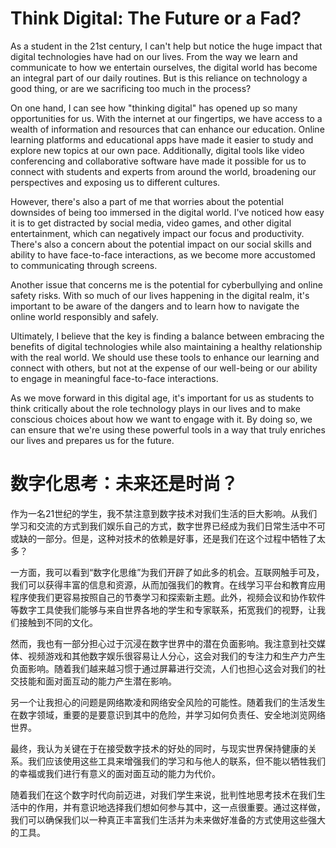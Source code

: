 # Think Digital: The Future or a Fad?

As a student in the 21st century, I can't help but notice the huge impact that digital technologies have had on our lives. From the way we learn and communicate to how we entertain ourselves, the digital world has become an integral part of our daily routines. But is this reliance on technology a good thing, or are we sacrificing too much in the process?

On one hand, I can see how "thinking digital" has opened up so many opportunities for us. With the internet at our fingertips, we have access to a wealth of information and resources that can enhance our education. Online learning platforms and educational apps have made it easier to study and explore new topics at our own pace. Additionally, digital tools like video conferencing and collaborative software have made it possible for us to connect with students and experts from around the world, broadening our perspectives and exposing us to different cultures.

However, there's also a part of me that worries about the potential downsides of being too immersed in the digital world. I've noticed how easy it is to get distracted by social media, video games, and other digital entertainment, which can negatively impact our focus and productivity. There's also a concern about the potential impact on our social skills and ability to have face-to-face interactions, as we become more accustomed to communicating through screens.

Another issue that concerns me is the potential for cyberbullying and online safety risks. With so much of our lives happening in the digital realm, it's important to be aware of the dangers and to learn how to navigate the online world responsibly and safely.

Ultimately, I believe that the key is finding a balance between embracing the benefits of digital technologies while also maintaining a healthy relationship with the real world. We should use these tools to enhance our learning and connect with others, but not at the expense of our well-being or our ability to engage in meaningful face-to-face interactions.

As we move forward in this digital age, it's important for us as students to think critically about the role technology plays in our lives and to make conscious choices about how we want to engage with it. By doing so, we can ensure that we're using these powerful tools in a way that truly enriches our lives and prepares us for the future.

# 数字化思考：未来还是时尚？
作为一名21世纪的学生，我不禁注意到数字技术对我们生活的巨大影响。从我们学习和交流的方式到我们娱乐自己的方式，数字世界已经成为我们日常生活中不可或缺的一部分。但是，这种对技术的依赖是好事，还是我们在这个过程中牺牲了太多？

一方面，我可以看到“数字化思维”为我们开辟了如此多的机会。互联网触手可及，我们可以获得丰富的信息和资源，从而加强我们的教育。在线学习平台和教育应用程序使我们更容易按照自己的节奏学习和探索新主题。此外，视频会议和协作软件等数字工具使我们能够与来自世界各地的学生和专家联系，拓宽我们的视野，让我们接触到不同的文化。

然而，我也有一部分担心过于沉浸在数字世界中的潜在负面影响。我注意到社交媒体、视频游戏和其他数字娱乐很容易让人分心，这会对我们的专注力和生产力产生负面影响。随着我们越来越习惯于通过屏幕进行交流，人们也担心这会对我们的社交技能和面对面互动的能力产生潜在影响。

另一个让我担心的问题是网络欺凌和网络安全风险的可能性。随着我们的生活发生在数字领域，重要的是要意识到其中的危险，并学习如何负责任、安全地浏览网络世界。

最终，我认为关键在于在接受数字技术的好处的同时，与现实世界保持健康的关系。我们应该使用这些工具来增强我们的学习和与他人的联系，但不能以牺牲我们的幸福或我们进行有意义的面对面互动的能力为代价。

随着我们在这个数字时代向前迈进，对我们学生来说，批判性地思考技术在我们生活中的作用，并有意识地选择我们想如何参与其中，这一点很重要。通过这样做，我们可以确保我们以一种真正丰富我们生活并为未来做好准备的方式使用这些强大的工具。
